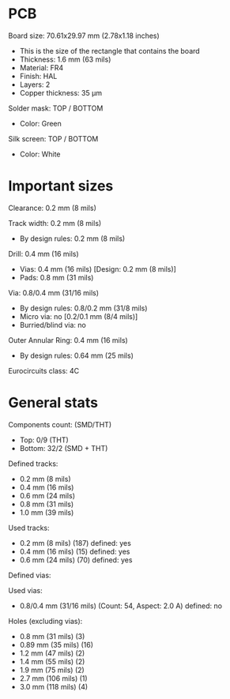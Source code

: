 # PCB

Board size: 70.61x29.97 mm (2.78x1.18 inches)

- This is the size of the rectangle that contains the board
- Thickness: 1.6 mm (63 mils)
- Material: FR4
- Finish: HAL
- Layers: 2
- Copper thickness: 35 µm

Solder mask: TOP / BOTTOM

- Color: Green

Silk screen: TOP / BOTTOM

- Color: White


# Important sizes

Clearance: 0.2 mm (8 mils)

Track width: 0.2 mm (8 mils)

- By design rules: 0.2 mm (8 mils)

Drill: 0.4 mm (16 mils)

- Vias: 0.4 mm (16 mils) [Design: 0.2 mm (8 mils)]
- Pads: 0.8 mm (31 mils)

Via: 0.8/0.4 mm (31/16 mils)

- By design rules: 0.8/0.2 mm (31/8 mils)
- Micro via: no [0.2/0.1 mm (8/4 mils)]
- Burried/blind via: no

Outer Annular Ring: 0.4 mm (16 mils)

- By design rules: 0.64 mm (25 mils)

Eurocircuits class: 4C


# General stats

Components count: (SMD/THT)

- Top: 0/9 (THT)
- Bottom: 32/2 (SMD + THT)

Defined tracks:

- 0.2 mm (8 mils)
- 0.4 mm (16 mils)
- 0.6 mm (24 mils)
- 0.8 mm (31 mils)
- 1.0 mm (39 mils)

Used tracks:

- 0.2 mm (8 mils) (187) defined: yes
- 0.4 mm (16 mils) (15) defined: yes
- 0.6 mm (24 mils) (70) defined: yes

Defined vias:


Used vias:

- 0.8/0.4 mm (31/16 mils) (Count: 54, Aspect: 2.0 A) defined: no

Holes (excluding vias):

- 0.8 mm (31 mils) (3)
- 0.89 mm (35 mils) (16)
- 1.2 mm (47 mils) (2)
- 1.4 mm (55 mils) (2)
- 1.9 mm (75 mils) (2)
- 2.7 mm (106 mils) (1)
- 3.0 mm (118 mils) (4)




